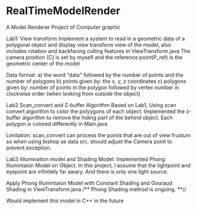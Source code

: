 # RealTimeModelRender
A Model Renderer Project of Computer graphic 

Lab1: View transform 
Implement a system to read in a geometric data of a polygonal object and display view transform view of the model,
also includes rotation and backfacing culling features in ViewTransform.java
The camera position (C) is set by myself and the reference point(P_ref) is the geometric center of the model


Data format:
a) the word "data" followed by the number of points and the number of polygons
b) points given by: the x, y, z coordinates
c) polygons given by: number of points in the polygon followed by vertex number in
clockwise order (when looking from outside the object)


Lab2 Scan_convert and Z-buffer Algorithm
Based on Lab1, Using scan convert algorithm to color the polyygons of each object.
Implemented the z-buffer algorithm to remove the hiding part of the behind object.
Each polygon is colored differently in Main.java

Limitation: scan_convert can process the points that are out of view frustum
so when using bishop as data src, should adjust the Camera point to prevent exception.

Lab3 Iillumination model and Shading Model:
Implemented Phong Illumintaion Model on Object.
In this project, I assume  that the lightpoint and eyepoint are infinitely far awary.
And there is only one light source.

Apply Phong Illumintaion Model with Constant Shading and Gouraud Shading in ViewTransform.java
/** Phong Shading method is ongoing. **//

Would implement this model in C++ in the future

